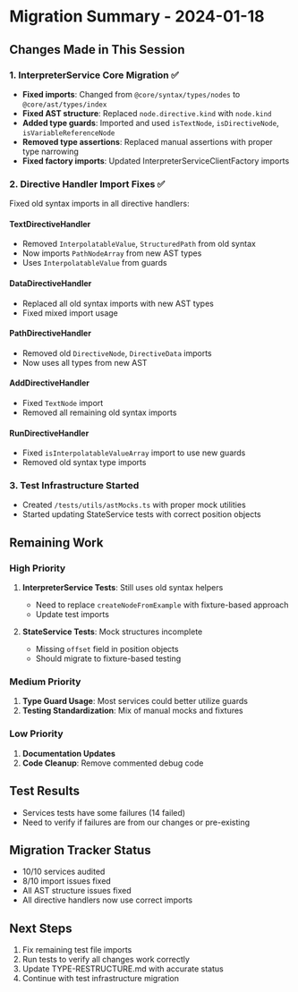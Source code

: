 # Migration Summary - 2024-01-18

## Changes Made in This Session

### 1. InterpreterService Core Migration ✅
- **Fixed imports**: Changed from `@core/syntax/types/nodes` to `@core/ast/types/index`
- **Fixed AST structure**: Replaced `node.directive.kind` with `node.kind`
- **Added type guards**: Imported and used `isTextNode`, `isDirectiveNode`, `isVariableReferenceNode`
- **Removed type assertions**: Replaced manual assertions with proper type narrowing
- **Fixed factory imports**: Updated InterpreterServiceClientFactory imports

### 2. Directive Handler Import Fixes ✅
Fixed old syntax imports in all directive handlers:

#### TextDirectiveHandler
- Removed `InterpolatableValue`, `StructuredPath` from old syntax
- Now imports `PathNodeArray` from new AST types
- Uses `InterpolatableValue` from guards

#### DataDirectiveHandler  
- Replaced all old syntax imports with new AST types
- Fixed mixed import usage

#### PathDirectiveHandler
- Removed old `DirectiveNode`, `DirectiveData` imports
- Now uses all types from new AST

#### AddDirectiveHandler
- Fixed `TextNode` import
- Removed all remaining old syntax imports

#### RunDirectiveHandler
- Fixed `isInterpolatableValueArray` import to use new guards
- Removed old syntax type imports

### 3. Test Infrastructure Started
- Created `/tests/utils/astMocks.ts` with proper mock utilities
- Started updating StateService tests with correct position objects

## Remaining Work

### High Priority
1. **InterpreterService Tests**: Still uses old syntax helpers
   - Need to replace `createNodeFromExample` with fixture-based approach
   - Update test imports

2. **StateService Tests**: Mock structures incomplete
   - Missing `offset` field in position objects
   - Should migrate to fixture-based testing

### Medium Priority
1. **Type Guard Usage**: Most services could better utilize guards
2. **Testing Standardization**: Mix of manual mocks and fixtures

### Low Priority
1. **Documentation Updates**
2. **Code Cleanup**: Remove commented debug code

## Test Results
- Services tests have some failures (14 failed)
- Need to verify if failures are from our changes or pre-existing

## Migration Tracker Status
- 10/10 services audited
- 8/10 import issues fixed 
- All AST structure issues fixed
- All directive handlers now use correct imports

## Next Steps
1. Fix remaining test file imports
2. Run tests to verify all changes work correctly
3. Update TYPE-RESTRUCTURE.md with accurate status
4. Continue with test infrastructure migration